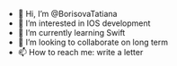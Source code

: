 - 👋 Hi, I’m @BorisovaTatiana
- 👀 I’m interested in IOS development 
- 🌱 I’m currently learning Swift
- 💞️ I’m looking to collaborate on long term
- 📫 How to reach me: write a letter

<!---
BorisovaTatiana/BorisovaTatiana is a ✨ special ✨ repository because its `README.md` (this file) appears on your GitHub profile.
You can click the Preview link to take a look at your changes.
--->
